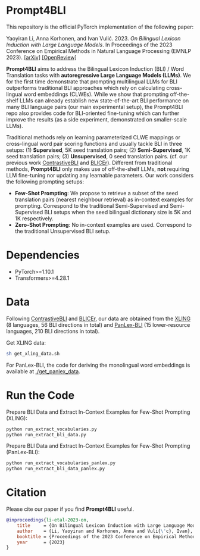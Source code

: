 # Prompt4BLI
This repository is the official PyTorch implementation of the following paper:

Yaoyiran Li, Anna Korhonen, and Ivan Vulić. 2023. *On Bilingual Lexicon Induction with Large Language Models*. In Proceedings of the 2023 Conference on Empirical Methods in Natural Language Processing (EMNLP 2023). [[arXiv]](https:./) [[OpenReview]](https:./)

**Prompt4BLI** aims to address the Bilingual Lexicon Induction (BLI) / Word Translation tasks with **autoregressive Large Language Models (LLMs)**. We for the first time demonstrate that prompting multilingual LLMs for BLI outperforms traditional BLI approaches which rely on calculating cross-lingual word embeddings (CLWEs). While we show that prompting off-the-shelf LLMs can already establish new state-of-the-art BLI performance on many BLI language pairs (our main experimental setup), the Prompt4BLI repo also provides code for BLI-oriented fine-tuning which can further improve the results (as a side experiment, demonstrated on smaller-scale LLMs).

Traditional methods rely on learning parameterized CLWE mappings or cross-lingual word pair scoring functions and usually tackle BLI in three setups: (1) **Supervised**, 5K seed translation pairs; (2) **Semi-Supervised**, 1K seed translation pairs; (3) **Unsupervised**, 0 seed translation pairs. (cf. our previous work [ContrastiveBLI](https://github.com/cambridgeltl/ContrastiveBLI) and [BLICEr](https://github.com/cambridgeltl/BLICEr)). Different from traditional methods, **Prompt4BLI** only makes use of off-the-shelf LLMs, **not** requiring LLM fine-tuning nor updating any learnable parameters. Our work considers the following prompting setups:

- **Few-Shot Prompting**: We propose to retrieve a subset of the seed translation pairs (nearest neighbour retrieval) as in-context examples for prompting. Correspond to the traditional Semi-Supervised and Semi-Supervised BLI setups when the seed bilingual dictionary size is 5K and 1K respectively.
- **Zero-Shot Prompting**: No in-context examples are used. Correspond to the traditional Unsupervised BLI setup.

# Dependencies
- PyTorch>=1.10.1
- Transformers>=4.28.1

# Data
Following [ContrastiveBLI](https://github.com/cambridgeltl/ContrastiveBLI/) and [BLICEr](https://github.com/cambridgeltl/BLICEr), our data are obtained from the [XLING](https://github.com/codogogo/xling-eval) (8 languages, 56 BLI directions in total) and [PanLex-BLI](https://github.com/cambridgeltl/panlex-bli) (15 lower-resource languages, 210 BLI directions in total).

Get XLING data:
```bash
sh get_xling_data.sh
```

For PanLex-BLI, the code for deriving the monolingual word embeddings is available at [./get_panlex_data](./get_panlex_data).

# Run the Code
Prepare BLI Data and Extract In-Context Examples for Few-Shot Prompting (XLING):
```bash
python run_extract_vocabularies.py
python run_extract_bli_data.py
```
Prepare BLI Data and Extract In-Context Examples for Few-Shot Prompting (PanLex-BLI):
```bash
python run_extract_vocabularies_panlex.py
python run_extract_bli_data_panlex.py
```


# Citation
Please cite our paper if you find **Prompt4BLI** useful.
```bibtex
@inproceedings{li-etal-2023-on,
    title     = {On Bilingual Lexicon Induction with Large Language Models},
    author    = {Li, Yaoyiran and Korhonen, Anna and Vuli{\'c}, Ivan},
    booktitle = {Proceedings of the 2023 Conference on Empirical Methods in Natural Language Processing},    
    year      = {2023}
}
```
